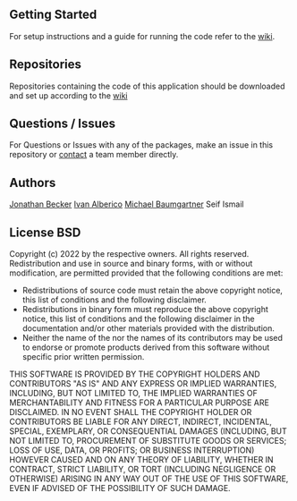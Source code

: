## Getting Started

For setup instructions and a guide for running the code refer to the [wiki](https://github.com/MR-Instinctive-Robot-Control/Hand-Robot-Controller/wiki).

## Repositories

Repositories containing the code of this application should be downloaded and set up according to the [wiki](https://github.com/MR-Instinctive-Robot-Control/Hand-Robot-Controller/wiki)

## Questions / Issues

For Questions or Issues with any of the packages, make an issue in this repository or [contact](mailto:jonbecke@student.ethz.ch) a team member directly. 

## Authors
[Jonathan Becker](https://github.com/jonny-air) 
[Ivan Alberico](https://github.com/ivanalberico)
[Michael Baumgartner](https://github.com/michbaum)
Seif Ismail

## License BSD

Copyright (c) 2022 by the respective owners. All rights reserved. Redistribution and use in source and binary forms, with or without modification, are permitted provided that the following conditions are met:

- Redistributions of source code must retain the above copyright notice, this list of conditions and the following disclaimer.
- Redistributions in binary form must reproduce the above copyright notice, this list of conditions and the following disclaimer in the documentation and/or other materials provided with the distribution.
- Neither the name of the nor the names of its contributors may be used to endorse or promote products derived from this software without specific prior written permission.

THIS SOFTWARE IS PROVIDED BY THE COPYRIGHT HOLDERS AND CONTRIBUTORS "AS IS" AND ANY EXPRESS OR IMPLIED WARRANTIES, INCLUDING, BUT NOT LIMITED TO, THE IMPLIED WARRANTIES OF MERCHANTABILITY AND FITNESS FOR A PARTICULAR PURPOSE ARE DISCLAIMED. IN NO EVENT SHALL THE COPYRIGHT HOLDER OR CONTRIBUTORS BE LIABLE FOR ANY DIRECT, INDIRECT, INCIDENTAL, SPECIAL, EXEMPLARY, OR CONSEQUENTIAL DAMAGES (INCLUDING, BUT NOT LIMITED TO, PROCUREMENT OF SUBSTITUTE GOODS OR SERVICES; LOSS OF USE, DATA, OR PROFITS; OR BUSINESS INTERRUPTION) HOWEVER CAUSED AND ON ANY THEORY OF LIABILITY, WHETHER IN CONTRACT, STRICT LIABILITY, OR TORT (INCLUDING NEGLIGENCE OR OTHERWISE) ARISING IN ANY WAY OUT OF THE USE OF THIS SOFTWARE, EVEN IF ADVISED OF THE POSSIBILITY OF SUCH DAMAGE.